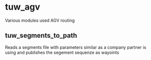 # tuw_agv
Various modules used AGV routing

## tuw_segments_to_path
Reads a segments file with parameters similar as a company partner is using and publishes the segement sequenze as wayoints

